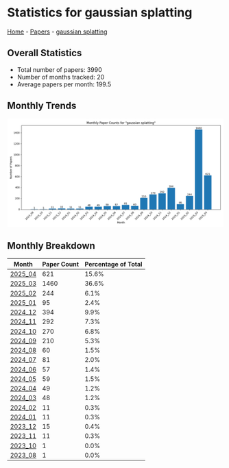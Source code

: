 # Statistics for gaussian splatting

[Home](https://arxcompass.github.io) - [Papers](https://arxcompass.github.io/papers) - [gaussian splatting](https://arxcompass.github.io/papers/gaussian_splatting)

## Overall Statistics

- Total number of papers: 3990
- Number of months tracked: 20
- Average papers per month: 199.5

## Monthly Trends

![Monthly Paper Counts](monthly_stats.png)

## Monthly Breakdown

| Month | Paper Count | Percentage of Total |
| --- | --- | --- |
| [2025_04](./2025_04/papers_1.md) | 621 | 15.6% |
| [2025_03](./2025_03/papers_1.md) | 1460 | 36.6% |
| [2025_02](./2025_02/papers_1.md) | 244 | 6.1% |
| [2025_01](./2025_01/papers_1.md) | 95 | 2.4% |
| [2024_12](./2024_12/papers_1.md) | 394 | 9.9% |
| [2024_11](./2024_11/papers_1.md) | 292 | 7.3% |
| [2024_10](./2024_10/papers_1.md) | 270 | 6.8% |
| [2024_09](./2024_09/papers_1.md) | 210 | 5.3% |
| [2024_08](./2024_08/papers_1.md) | 60 | 1.5% |
| [2024_07](./2024_07/papers_1.md) | 81 | 2.0% |
| [2024_06](./2024_06/papers_1.md) | 57 | 1.4% |
| [2024_05](./2024_05/papers_1.md) | 59 | 1.5% |
| [2024_04](./2024_04/papers_1.md) | 49 | 1.2% |
| [2024_03](./2024_03/papers_1.md) | 48 | 1.2% |
| [2024_02](./2024_02/papers_1.md) | 11 | 0.3% |
| [2024_01](./2024_01/papers_1.md) | 11 | 0.3% |
| [2023_12](./2023_12/papers_1.md) | 15 | 0.4% |
| [2023_11](./2023_11/papers_1.md) | 11 | 0.3% |
| [2023_10](./2023_10/papers_1.md) | 1 | 0.0% |
| [2023_08](./2023_08/papers_1.md) | 1 | 0.0% |
